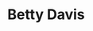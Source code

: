 ---
title: "Betty Davis"
summary: "Betty Davis was an American singer, songwriter, and model. She was known for her controversial sexually-oriented lyrics and performance style and was the second wife of trumpeter Miles Davis. Her AllMusic profile describes her as \"a wildly flamboyant funk diva with few equals ... combined the gritty emotional realism of Tina Turner, the futurist fashion sense of David Bowie, and the trendsetting flair of Miles Davis\"."
slug: "betty-davis"
image: "betty-davis.jpg"
apple_music_artist_url: "https://music.apple.com/gb/artist/betty-davis/167000474"
wikipedia_url: "https://en.wikipedia.org/wiki/Betty_Davis"
---